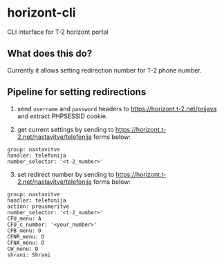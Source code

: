 # horizont-cli
 
CLI interface for T-2 horizont portal

## What does this do?

Currently it allows setting redirection number for T-2 phone number.

## Pipeline for setting redirections

1. send `username` and `password` headers to https://horizont.t-2.net/prijava and extract PHPSESSID cookie.

2. get current settings by sending to https://horizont.t-2.net/nastavitve/telefonija forms below:
```
group: nastavitve
handler: telefonija
number_selector: '<t-2_number>'
```

3. set redirect number by sending to https://horizont.t-2.net/nastavitve/telefonija forms below:
```
group: nastavitve
handler: telefonija
action: preusmeritve
number_selector: '<t-2_number>'
CFU_menu: A
CFU_c_number: '<your_number>'
CFB_menu: D
CFNR_menu: D
CFNA_menu: D
CW_menu: D
shrani: Shrani
```
